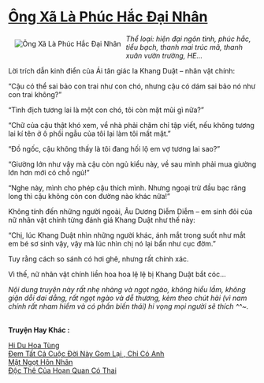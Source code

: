 <a href="https://utruyen.com/ong-xa-la-phuc-hac-dai-nhan/1311/" title="Ông Xã Là Phúc Hắc Đại Nhân"><h1>Ông Xã Là Phúc Hắc Đại Nhân</h1></a><div style="display:table"><img align="right" style="float: left; padding: 10px;" src="https://utruyen.com/images/story/200x260/ong-xa-la-phuc-hac-dai-nhan.jpg" alt="Ông Xã Là Phúc Hắc Đại Nhân"><i>Thể loại:</i><i> hiện đại ngôn tình, phúc hắc, tiểu bạch, thanh mai trúc mã, thanh xuân vườn trường, HE…<p></p></i><p></p>Lời trích dẫn kinh điển của Ái tân giác la Khang Duật – nhân vật chính:<p></p><p></p>“Cậu có thể sai bảo con trai như con chó, nhưng cậu có dám sai bảo nó như con trai không?”<p></p>“Tình địch tương lai là một con chó, tôi còn mặt mũi gì nữa?”<p></p>“Chữ của cậu thật khó xem, về nhà phải chăm chỉ tập viết, nếu không tương lai kí tên ở ô phối ngẫu của tôi lại làm tôi mất mặt.”<p></p>“Đồ ngốc, cậu không thấy là tôi đang hối lộ em vợ tương lai sao?”<p></p>“Giường lớn như vậy mà cậu còn ngủ kiểu này, về sau mình phải mua giường lớn hơn mới có chỗ ngủ!”<p></p>“Nghe này, mình cho phép cậu thích mình. Nhưng ngoại trừ đầu bạc răng long thì cậu không còn con đường nào khác nữa!”<p></p>Không tính đến những người ngoài, Âu Dương Diễm Diễm – em sinh đôi của nữ nhân vật chính từng đánh giá Khang Duật như thế này:<p></p>“Chị, lúc Khang Duật nhìn những người khác, ánh mắt trong suốt như mắt em bé sơ sinh vậy, vậy mà lúc nhìn chị nó lại bẩn như cục đờm.”<p></p>Tuy rằng cách so sánh có hơi ghê, nhưng rất chính xác.<p></p>Vì thế, nữ nhân vật chính liền hoa hoa lệ lệ bị Khang Duật bắt cóc…<p></p><em>Nội dung truyện này rất nhẹ nhàng và ngọt ngào, không hiểu lầm, không giận dỗi dai dẳng, rất ngọt ngào và dễ thương, kèm theo chút hài (vì nam chính rất nham hiểm và có phần biến thái) hi vọng mọi người sẽ thích ^^~.</em></div><p><br><b>Truyện Hay Khác :</b></p><a href="https://utruyen.com/hi-du-hoa-tung/309/" alt="Hi Du Hoa Tùng">Hi Du Hoa Tùng</a><br/><a href="https://dammyh.wordpress.com/2019/11/07/dem-tat-ca-cuoc-doi-nay-gom-lai-chi-co-anh/" alt="Đem Tất Cả Cuộc Đời Này Gom Lại , Chỉ Có Anh">Đem Tất Cả Cuộc Đời Này Gom Lại , Chỉ Có Anh</a><br/><a href="https://github.com/quanluxury/truyenhot/tree/master/truyenhay/16849/" alt="Mật Ngọt Hôn Nhân">Mật Ngọt Hôn Nhân</a><br/><a href="https://github.com/quanluxury/truyenhot/tree/master/truyenhay/18638/" alt="Độc Thê Của Hoạn Quan Có Thai">Độc Thê Của Hoạn Quan Có Thai</a><br/>